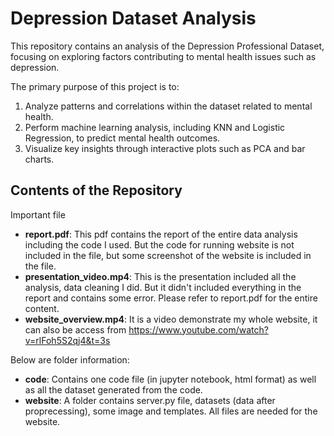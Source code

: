 # Depression Dataset Analysis

This repository contains an analysis of the Depression Professional Dataset, focusing on exploring factors contributing to mental health issues such as depression. 

The primary purpose of this project is to:
1. Analyze patterns and correlations within the dataset related to mental health.
2. Perform machine learning analysis, including KNN and Logistic Regression, to predict mental health outcomes.
3. Visualize key insights through interactive plots such as PCA and bar charts.

## Contents of the Repository

Important file
- **report.pdf**: This pdf contains the report of the entire data analysis including the code I used. But the code for running website is not included in the file, but some screenshot of the website is included in the file. 
- **presentation_video.mp4**: This is the presentation included all the analysis, data cleaning I did. But it didn't included everything in the report and contains some error. Please refer to report.pdf for the entire content. 
- **website_overview.mp4**: It is a video demonstrate my whole website, it can also be access from https://www.youtube.com/watch?v=rlFoh5S2qj4&t=3s

Below are folder information: 
- **code**: Contains one code file (in jupyter notebook, html format) as well as all the dataset generated from the code. 
- **website**: A folder contains server.py file, datasets (data after proprecessing), some image and templates. All files are needed for the website. 

